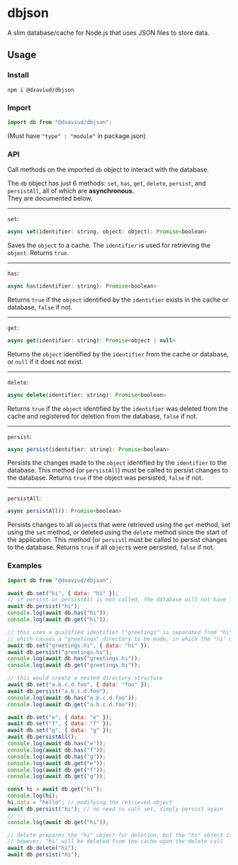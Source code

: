 # dbjson

A slim database/cache for Node.js that uses JSON files to store data.

## Usage

### Install

`npm i @dxaviud/dbjson`

### Import

```javascript
import db from "@dxaviud/dbjson";
```

(Must have `"type" : "module"` in package.json)

### API

Call methods on the imported `db` object to interact with the database.

The `db` object has just 6 methods: `set`, `has`, `get`, `delete`, `persist`, and `persistAll`, all of which are **asynchronous**.  
They are documented below.

---

`set`:

```javascript
async set(identifier: string, object: object): Promise<boolean>
```

Saves the `object` to a cache. The `identifier` is used for retrieving the `object`.
Returns `true`.

---

`has`:

```javascript
async has(identifier: string): Promise<boolean>
```

Returns `true` if the `object` identified by the `identifier` exists in the cache or database, `false` if not.
  
---

`get`:

```javascript
async get(identifier: string): Promise<object | null>
```

Returns the `object` identified by the `identifier` from the cache or database, or `null` if it does not exist.

---

`delete`:

```javascript
async delete(identifier: string): Promise<boolean>
```

Returns `true` if the `object` identified by the `identifier` was deleted from the cache and registered for deletion from the database, `false` if not.

---

`persist`:

```javascript
async persist(identifier: string): Promise<boolean>
```

Persists the changes made to the `object` identified by the `identifier` to the database. This method (or `persistAll`) must be called to persist changes to the database.
Returns `true` if the object was persisted, `false` if not.

---

`persistAll`:

```javascript
async persistAll(): Promise<boolean>
```

Persists changes to all `object`s that were retrieved using the `get` method, set using the `set` method, or deleted using the `delete` method since the start of the application. This method (or `persist`) must be called to persist changes to the database.
Returns `true` if all `object`s were persisted, `false` if not.

### Examples

```javascript
import db from "@dxaviud/dbjson";

await db.set("hi", { data: "hi" });
// if persist or persistAll is not called, the database will not have the "hi" object stored upon termination of the program
await db.persist("hi");
console.log(await db.has("hi"));
console.log(await db.get("hi"));

// this uses a qualified identifier ("greetings" is separated from "hi" with a dot)
// which causes a "greetings" directory to be made, in which the "hi" object will be put
await db.set("greetings.hi", { data: "hi" });
await db.persist("greetings.hi");
console.log(await db.has("greetings.hi"));
console.log(await db.get("greetings.hi"));

// this would create a nested directory structure
await db.set("a.b.c.d.foo", { data: "foo" });
await db.persist("a.b.c.d.foo");
console.log(await db.has("a.b.c.d.foo"));
console.log(await db.get("a.b.c.d.foo"));

await db.set("e", { data: "e" });
await db.set("f", { data: "f" });
await db.set("g", { data: "g" });
await db.persistAll();
console.log(await db.has("e"));
console.log(await db.has("f"));
console.log(await db.has("g"));
console.log(await db.get("e"));
console.log(await db.get("f"));
console.log(await db.get("g"));

const hi = await db.get("hi");
console.log(hi);
hi.data = "hello"; // modifying the retrieved object
await db.persist("hi"); // no need to call set, simply persist again
// ...
console.log(await db.get("hi"));

// delete prepares the "hi" object for deletion, but the "hi" object is not actually deleted until a persist call
// however, "hi" will be deleted from the cache upon the delete call
await db.delete("hi");
await db.persist("hi");
```
